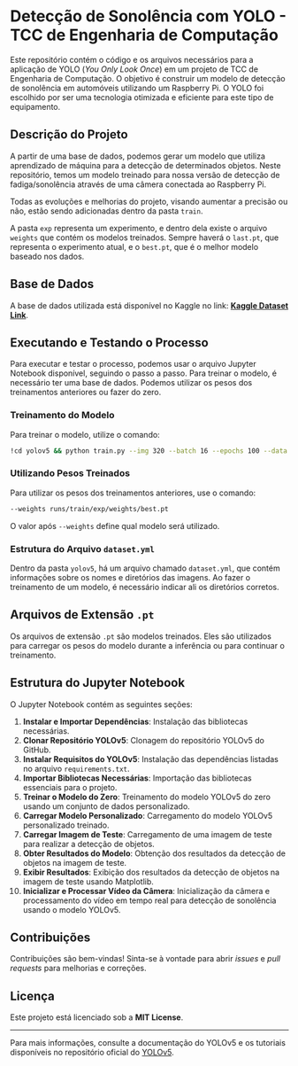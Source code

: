 # Detecção de Sonolência com YOLO - TCC de Engenharia de Computação

Este repositório contém o código e os arquivos necessários para a aplicação de YOLO (*You Only Look Once*) em um projeto de TCC de Engenharia de Computação. O objetivo é construir um modelo de detecção de sonolência em automóveis utilizando um Raspberry Pi. O YOLO foi escolhido por ser uma tecnologia otimizada e eficiente para este tipo de equipamento.

## Descrição do Projeto

A partir de uma base de dados, podemos gerar um modelo que utiliza aprendizado de máquina para a detecção de determinados objetos. Neste repositório, temos um modelo treinado para nossa versão de detecção de fadiga/sonolência através de uma câmera conectada ao Raspberry Pi.

Todas as evoluções e melhorias do projeto, visando aumentar a precisão ou não, estão sendo adicionadas dentro da pasta `train`.

A pasta `exp` representa um experimento, e dentro dela existe o arquivo `weights` que contém os modelos treinados. Sempre haverá o `last.pt`, que representa o experimento atual, e o `best.pt`, que é o melhor modelo baseado nos dados.

## Base de Dados

A base de dados utilizada está disponível no Kaggle no link: **[Kaggle Dataset Link]([#](https://www.kaggle.com/datasets/nexuswho/drowsiness-detection))**.

## Executando e Testando o Processo

Para executar e testar o processo, podemos usar o arquivo Jupyter Notebook disponível, seguindo o passo a passo. Para treinar o modelo, é necessário ter uma base de dados. Podemos utilizar os pesos dos treinamentos anteriores ou fazer do zero.

### Treinamento do Modelo

Para treinar o modelo, utilize o comando:

```bash
!cd yolov5 && python train.py --img 320 --batch 16 --epochs 100 --data dataset.yml --workers 2
```

### Utilizando Pesos Treinados

Para utilizar os pesos dos treinamentos anteriores, use o comando:

```bash
--weights runs/train/exp/weights/best.pt
```

O valor após `--weights` define qual modelo será utilizado.

### Estrutura do Arquivo `dataset.yml`

Dentro da pasta `yolov5`, há um arquivo chamado `dataset.yml`, que contém informações sobre os nomes e diretórios das imagens. Ao fazer o treinamento de um modelo, é necessário indicar ali os diretórios corretos.

## Arquivos de Extensão `.pt`

Os arquivos de extensão `.pt` são modelos treinados. Eles são utilizados para carregar os pesos do modelo durante a inferência ou para continuar o treinamento.

## Estrutura do Jupyter Notebook

O Jupyter Notebook contém as seguintes seções:

1. **Instalar e Importar Dependências**: Instalação das bibliotecas necessárias.
2. **Clonar Repositório YOLOv5**: Clonagem do repositório YOLOv5 do GitHub.
3. **Instalar Requisitos do YOLOv5**: Instalação das dependências listadas no arquivo `requirements.txt`.
4. **Importar Bibliotecas Necessárias**: Importação das bibliotecas essenciais para o projeto.
5. **Treinar o Modelo do Zero**: Treinamento do modelo YOLOv5 do zero usando um conjunto de dados personalizado.
6. **Carregar Modelo Personalizado**: Carregamento do modelo YOLOv5 personalizado treinado.
7. **Carregar Imagem de Teste**: Carregamento de uma imagem de teste para realizar a detecção de objetos.
8. **Obter Resultados do Modelo**: Obtenção dos resultados da detecção de objetos na imagem de teste.
9. **Exibir Resultados**: Exibição dos resultados da detecção de objetos na imagem de teste usando Matplotlib.
10. **Inicializar e Processar Vídeo da Câmera**: Inicialização da câmera e processamento do vídeo em tempo real para detecção de sonolência usando o modelo YOLOv5.

## Contribuições

Contribuições são bem-vindas! Sinta-se à vontade para abrir *issues* e *pull requests* para melhorias e correções.

## Licença

Este projeto está licenciado sob a **MIT License**.

---

Para mais informações, consulte a documentação do YOLOv5 e os tutoriais disponíveis no repositório oficial do [YOLOv5](https://github.com/ultralytics/yolov5).

